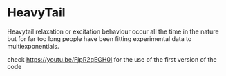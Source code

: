 # HeavyTail

Heavytail relaxation or excitation behaviour occur all the time in the nature but for far too long people have been fitting experimental data to multiexponentials. 

check https://youtu.be/FjpR2qEGH0I for the use of the first version of the code

